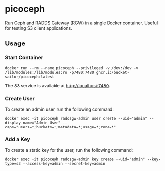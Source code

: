 # picoceph

Run Ceph and RADDS Gateway (RGW) in a single Docker container. Useful for testing S3 client applications.

## Usage

### Start Container

```shell
docker run --rm --name picoceph --privileged -v /dev:/dev -v /lib/modules:/lib/modules:ro -p7480:7480 ghcr.io/bucket-sailor/picoceph:latest
```

The S3 service is available at [http://localhost:7480](http://localhost:7480).

### Create User

To create an admin user, run the following command:

```shell
docker exec -it picoceph radosgw-admin user create --uid="admin" --display-name="Admin User" --caps="users=*;buckets=*;metadata=*;usage=*;zone=*"
```

### Add a Key

To create a static key for the user, run the following command:

```shell
docker exec -it picoceph radosgw-admin key create --uid="admin" --key-type=s3 --access-key=admin --secret-key=admin
```